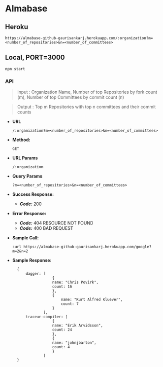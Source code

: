 # Almabase

## Heroku

```
https://almabase-github-gaurisankarj.herokuapp.com/:organization?m=<number_of_repositories>&n=<number_of_committees>
```

## Local, PORT=3000

```
npm start
```

### API

> Input : Organization Name, Number of top Repositories by fork count (m), Number of top Committees by commit count (n)

> Output : Top m Repositories with top n committees and their commit counts

* **URL**
  
  ```
  /:organization?m=<number_of_repositories>&n=<number_of_committees>
  ```

* **Method:**

  ```
  GET
  ```

* **URL Params**
  
  ```
  /:organization
  ```

* **Query Params**
  
  ```
  ?m=<number_of_repositories>&n=<number_of_committees>
  ```

* **Success Response:**
  * ***Code:*** 200
* **Error Response:**
  * ***Code:*** 404 RESOURCE NOT FOUND
  * ***Code:*** 400 BAD REQUEST
* **Sample Call:**
  
  ```
  curl https://almabase-github-gaurisankarj.herokuapp.com/google?m=2&n=2
  ```

* **Sample Response:**
  ```
    {
        dagger: [
                    {
                    name: "Chris Povirk",
                    count: 16
                    },
                    {
                        name: "Kurt Alfred Kluever",
                        count: 7
                    }
                ],
        traceur-compiler: [
                    {
                    name: "Erik Arvidsson",
                    count: 24
                    },
                    {
                    name: "johnjbarton",
                    count: 4
                    }
                ]
    }
  ```
